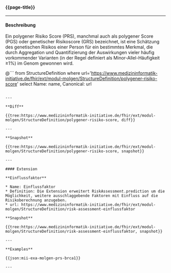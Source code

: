 #### {{page-title}}

---

#### Beschreibung

Ein polygener Risiko Score (PRS), manchmal auch als polygener Score (PGS) oder genetischer Risikoscore (GRS) bezeichnet, ist eine Schätzung des genetischen Risikos einer Person für ein bestimmtes Merkmal, die durch Aggregation und Quantifizierung der Auswirkungen vieler häufig vorkommender Varianten (in der Regel definiert als Minor-Allel-Häufigkeit ≥1%) im Genom gewonnen wird.

@```
from StructureDefinition
where url='https://www.medizininformatik-initiative.de/fhir/ext/modul-molgen/StructureDefinition/polygener-risiko-score'
select Name: name, Canonical: url
```

---

**Diff**

{{tree:https://www.medizininformatik-initiative.de/fhir/ext/modul-molgen/StructureDefinition/polygener-risiko-score, diff}}

---

**Snapshot**

{{tree:https://www.medizininformatik-initiative.de/fhir/ext/modul-molgen/StructureDefinition/polygener-risiko-score, snapshot}}

---

#### Extension

**Einflussfaktor**

* Name: Einflussfaktor
* Definition: Die Extension erweitert RiskAssessment.prediction um die Möglichkeit, weitere ausschlaggebende Faktoren mit Einfluss auf die Risikoberechnung anzugeben.
* url: https://www.medizininformatik-initiative.de/fhir/ext/modul-molgen/StructureDefinition/risk-assessment-einflussfaktor

**Snapshot**

{{tree:https://www.medizininformatik-initiative.de/fhir/ext/modul-molgen/StructureDefinition/risk-assessment-einflussfaktor, snapshot}}

---

**Examples**

{{json:mii-exa-molgen-prs-brca1}} 

---
